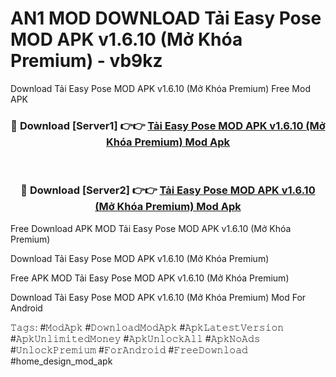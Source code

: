 # AN1 MOD DOWNLOAD Tải Easy Pose MOD APK v1.6.10 (Mở Khóa Premium) - vb9kz
Download Tải Easy Pose MOD APK v1.6.10 (Mở Khóa Premium) Free Mod APK

<div align="center">
<h3>🔴 Download [Server1] 👉👉 <a href="https://apk-comot.site?title=Tải_Easy_Pose_MOD_APK_v1.6.10_(Mở_Khóa_Premium)">Tải Easy Pose MOD APK v1.6.10 (Mở Khóa Premium) Mod Apk</a></h3><br>

<h3>🔴 Download [Server2] 👉👉 <a href="https://apk-comot.site?title=Tải_Easy_Pose_MOD_APK_v1.6.10_(Mở_Khóa_Premium)">Tải Easy Pose MOD APK v1.6.10 (Mở Khóa Premium) Mod Apk</a></h3>
</div>


Free Download APK MOD Tải Easy Pose MOD APK v1.6.10 (Mở Khóa Premium)

Download Tải Easy Pose MOD APK v1.6.10 (Mở Khóa Premium) 

Free APK MOD Tải Easy Pose MOD APK v1.6.10 (Mở Khóa Premium) 

Download Tải Easy Pose MOD APK v1.6.10 (Mở Khóa Premium) Mod For Android

𝚃𝚊𝚐𝚜: #𝙼𝚘𝚍𝙰𝚙𝚔 #𝙳𝚘𝚠𝚗𝚕𝚘𝚊𝚍𝙼𝚘𝚍𝙰𝚙𝚔 #𝙰𝚙𝚔𝙻𝚊𝚝𝚎𝚜𝚝𝚅𝚎𝚛𝚜𝚒𝚘𝚗 #𝙰𝚙𝚔𝚄𝚗𝚕𝚒𝚖𝚒𝚝𝚎𝚍𝙼𝚘𝚗𝚎𝚢 #𝙰𝚙𝚔𝚄𝚗𝚕𝚘𝚌𝚔𝙰𝚕𝚕 #𝙰𝚙𝚔𝙽𝚘𝙰𝚍𝚜 #𝚄𝚗𝚕𝚘𝚌𝚔𝙿𝚛𝚎𝚖𝚒𝚞𝚖 #𝙵𝚘𝚛𝙰𝚗𝚍𝚛𝚘𝚒𝚍 #𝙵𝚛𝚎𝚎𝙳𝚘𝚠𝚗𝚕𝚘𝚊𝚍 #home_design_mod_apk